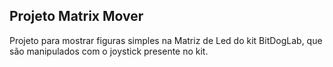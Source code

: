 ## Projeto Matrix Mover

Projeto para mostrar figuras simples na Matriz de Led do kit BitDogLab, que são manipulados com o joystick presente no kit.
